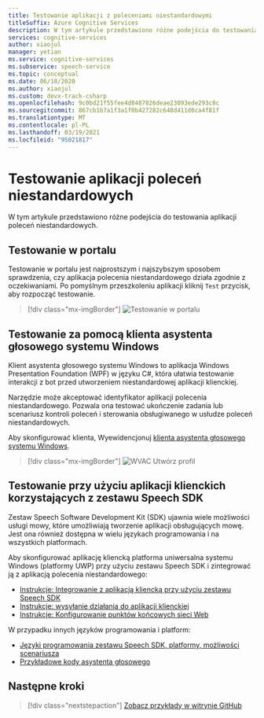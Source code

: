 ```yaml
---
title: Testowanie aplikacji z poleceniami niestandardowymi
titleSuffix: Azure Cognitive Services
description: W tym artykule przedstawiono różne podejścia do testowania aplikacji poleceń niestandardowych.
services: cognitive-services
author: xiaojul
manager: yetian
ms.service: cognitive-services
ms.subservice: speech-service
ms.topic: conceptual
ms.date: 06/18/2020
ms.author: xiaojul
ms.custom: devx-track-csharp
ms.openlocfilehash: 9c0bd21f55fee4d8487826deae23093ede293c8c
ms.sourcegitcommit: 867cb1b7a1f3a1f0b427282c648d411d0ca4f81f
ms.translationtype: MT
ms.contentlocale: pl-PL
ms.lasthandoff: 03/19/2021
ms.locfileid: "95021817"
---
```

# <a name="test-your-custom-commands-application"></a>Testowanie aplikacji poleceń niestandardowych

W tym artykule przedstawiono różne podejścia do testowania aplikacji poleceń niestandardowych.

## <a name="test-in-the-portal"></a>Testowanie w portalu

Testowanie w portalu jest najprostszym i najszybszym sposobem sprawdzenia, czy aplikacja polecenia niestandardowego działa zgodnie z oczekiwaniami. Po pomyślnym przeszkoleniu aplikacji kliknij `Test` przycisk, aby rozpocząć testowanie.

> [!div class="mx-imgBorder"]
> ![Testowanie w portalu](media/custom-commands/create-basic-test-chat.png)

## <a name="test-with-windows-voice-assistant-client"></a>Testowanie za pomocą klienta asystenta głosowego systemu Windows

Klient asystenta głosowego systemu Windows to aplikacja Windows Presentation Foundation (WPF) w języku C#, która ułatwia testowanie interakcji z bot przed utworzeniem niestandardowej aplikacji klienckiej.

Narzędzie może akceptować identyfikator aplikacji polecenia niestandardowego. Pozwala ona testować ukończenie zadania lub scenariusz kontroli poleceń i sterowania obsługiwanego w usłudze poleceń niestandardowych.

Aby skonfigurować klienta, Wyewidencjonuj [klienta asystenta głosowego systemu Windows](https://github.com/Azure-Samples/Cognitive-Services-Voice-Assistant/tree/master/clients/csharp-wpf).

> [!div class="mx-imgBorder"]
> ![WVAC Utwórz profil](media/custom-commands/conversation.png)

## <a name="test-with-speech-sdk-enabled-client-applications"></a>Testowanie przy użyciu aplikacji klienckich korzystających z zestawu Speech SDK 
Zestaw Speech Software Development Kit (SDK) ujawnia wiele możliwości usługi mowy, które umożliwiają tworzenie aplikacji obsługujących mowę. Jest ona również dostępna w wielu językach programowania i na wszystkich platformach.

Aby skonfigurować aplikację kliencką platforma uniwersalna systemu Windows (platformy UWP) przy użyciu zestawu Speech SDK i zintegrować ją z aplikacją polecenia niestandardowego:  
- [Instrukcje: Integrowanie z aplikacją kliencką przy użyciu zestawu Speech SDK](./how-to-custom-commands-setup-speech-sdk.md)
- [Instrukcje: wysyłanie działania do aplikacji klienckiej](./how-to-custom-commands-send-activity-to-client.md)
- [Instrukcje: Konfigurowanie punktów końcowych sieci Web](./how-to-custom-commands-setup-web-endpoints.md)

W przypadku innych języków programowania i platform:
- [Języki programowania zestawu Speech SDK, platformy, możliwości scenariusza](./speech-sdk.md)
- [Przykładowe kody asystenta głosowego](https://github.com/Azure-Samples/Cognitive-Services-Voice-Assistant)

## <a name="next-steps"></a>Następne kroki

> [!div class="nextstepaction"]
> [Zobacz przykłady w witrynie GitHub](https://aka.ms/speech/cc-samples)